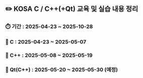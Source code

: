 ## ✏️ KOSA C / C++(+Qt) 교육 및 실습 내용 정리

### ⏱️ 기간 : 2025-04-23 ~ 2025-10-28
### 🥉 C : 2025-04-23 ~ 2025-05-07
### 🥈 C++ : 2025-05-08 ~ 2025-05-19
### 🥇 Qt(C++) : 2025-05-20 ~ 2025-05-30 (예정)
